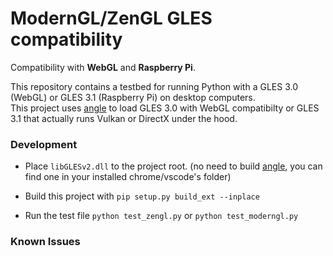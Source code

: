 # ModernGL/ZenGL GLES compatibility

Compatibility with **WebGL** and **Raspberry Pi**.

This repository contains a testbed for running Python with a GLES 3.0 (WebGL) or GLES 3.1 (Raspberry Pi) on desktop computers.<br>
This project uses [angle](https://github.com/google/angle) to load GLES 3.0 with WebGL compatibilty or GLES 3.1 that actually runs Vulkan or DirectX under the hood.

### Development

- Place `libGLESv2.dll` to the project root. (no need to build [angle](https://github.com/google/angle), you can find one in your installed chrome/vscode's folder)

- Build this project with `pip setup.py build_ext --inplace`

- Run the test file `python test_zengl.py` or `python test_moderngl.py`

### Known Issues
